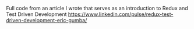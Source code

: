  Full code from an article I wrote that serves as an introduction to Redux and Test Driven Development https://www.linkedin.com/pulse/redux-test-driven-development-eric-gumba/
